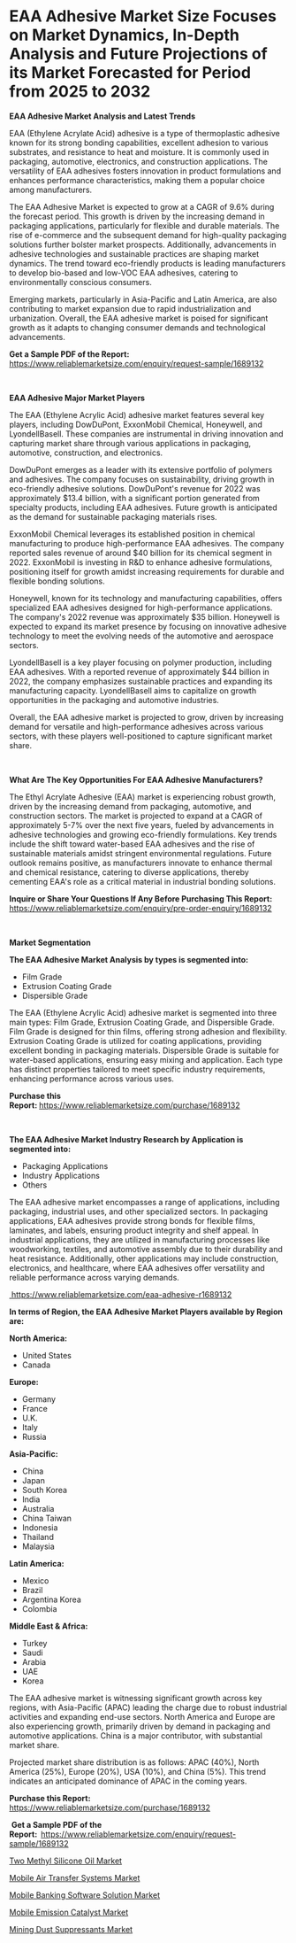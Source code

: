 <p><h1>EAA Adhesive Market Size Focuses on Market Dynamics, In-Depth Analysis and Future Projections of its Market Forecasted for Period from 2025 to 2032</h1></p><p><strong>EAA Adhesive Market Analysis and Latest Trends</strong></p>
<p><p>EAA (Ethylene Acrylate Acid) adhesive is a type of thermoplastic adhesive known for its strong bonding capabilities, excellent adhesion to various substrates, and resistance to heat and moisture. It is commonly used in packaging, automotive, electronics, and construction applications. The versatility of EAA adhesives fosters innovation in product formulations and enhances performance characteristics, making them a popular choice among manufacturers.</p><p>The EAA Adhesive Market is expected to grow at a CAGR of 9.6% during the forecast period. This growth is driven by the increasing demand in packaging applications, particularly for flexible and durable materials. The rise of e-commerce and the subsequent demand for high-quality packaging solutions further bolster market prospects. Additionally, advancements in adhesive technologies and sustainable practices are shaping market dynamics. The trend toward eco-friendly products is leading manufacturers to develop bio-based and low-VOC EAA adhesives, catering to environmentally conscious consumers.</p><p>Emerging markets, particularly in Asia-Pacific and Latin America, are also contributing to market expansion due to rapid industrialization and urbanization. Overall, the EAA adhesive market is poised for significant growth as it adapts to changing consumer demands and technological advancements.</p></p>
<p><strong>Get a Sample PDF of the Report:&nbsp;</strong> <a href="https://www.reliablemarketsize.com/enquiry/request-sample/1689132?utm_campaign=1720&utm_medium=2&utm_source=Github&utm_content=ia&utm_term=06012025&utm_id=eaa-adhesive">https://www.reliablemarketsize.com/enquiry/request-sample/1689132</a></p>
<p>&nbsp;</p>
<p><strong>EAA Adhesive Major Market Players</strong></p>
<p><p>The EAA (Ethylene Acrylic Acid) adhesive market features several key players, including DowDuPont, ExxonMobil Chemical, Honeywell, and LyondellBasell. These companies are instrumental in driving innovation and capturing market share through various applications in packaging, automotive, construction, and electronics.</p><p>DowDuPont emerges as a leader with its extensive portfolio of polymers and adhesives. The company focuses on sustainability, driving growth in eco-friendly adhesive solutions. DowDuPont's revenue for 2022 was approximately $13.4 billion, with a significant portion generated from specialty products, including EAA adhesives. Future growth is anticipated as the demand for sustainable packaging materials rises.</p><p>ExxonMobil Chemical leverages its established position in chemical manufacturing to produce high-performance EAA adhesives. The company reported sales revenue of around $40 billion for its chemical segment in 2022. ExxonMobil is investing in R&D to enhance adhesive formulations, positioning itself for growth amidst increasing requirements for durable and flexible bonding solutions.</p><p>Honeywell, known for its technology and manufacturing capabilities, offers specialized EAA adhesives designed for high-performance applications. The company's 2022 revenue was approximately $35 billion. Honeywell is expected to expand its market presence by focusing on innovative adhesive technology to meet the evolving needs of the automotive and aerospace sectors.</p><p>LyondellBasell is a key player focusing on polymer production, including EAA adhesives. With a reported revenue of approximately $44 billion in 2022, the company emphasizes sustainable practices and expanding its manufacturing capacity. LyondellBasell aims to capitalize on growth opportunities in the packaging and automotive industries.</p><p>Overall, the EAA adhesive market is projected to grow, driven by increasing demand for versatile and high-performance adhesives across various sectors, with these players well-positioned to capture significant market share.</p></p>
<p>&nbsp;</p>
<p><strong>What Are The Key Opportunities For EAA Adhesive Manufacturers?</strong></p>
<p><p>The Ethyl Acrylate Adhesive (EAA) market is experiencing robust growth, driven by the increasing demand from packaging, automotive, and construction sectors. The market is projected to expand at a CAGR of approximately 5-7% over the next five years, fueled by advancements in adhesive technologies and growing eco-friendly formulations. Key trends include the shift toward water-based EAA adhesives and the rise of sustainable materials amidst stringent environmental regulations. Future outlook remains positive, as manufacturers innovate to enhance thermal and chemical resistance, catering to diverse applications, thereby cementing EAA's role as a critical material in industrial bonding solutions.</p></p>
<p><strong>Inquire or Share Your Questions If Any Before Purchasing This Report:</strong> <a href="https://www.reliablemarketsize.com/enquiry/pre-order-enquiry/1689132?utm_campaign=1720&utm_medium=2&utm_source=Github&utm_content=ia&utm_term=06012025&utm_id=eaa-adhesive">https://www.reliablemarketsize.com/enquiry/pre-order-enquiry/1689132</a></p>
<p>&nbsp;</p>
<p><strong>Market Segmentation</strong></p>
<p><strong>The EAA Adhesive Market Analysis by types is segmented into:</strong></p>
<p><ul><li>Film Grade</li><li>Extrusion Coating Grade</li><li>Dispersible Grade</li></ul></p>
<p><p>The EAA (Ethylene Acrylic Acid) adhesive market is segmented into three main types: Film Grade, Extrusion Coating Grade, and Dispersible Grade. Film Grade is designed for thin films, offering strong adhesion and flexibility. Extrusion Coating Grade is utilized for coating applications, providing excellent bonding in packaging materials. Dispersible Grade is suitable for water-based applications, ensuring easy mixing and application. Each type has distinct properties tailored to meet specific industry requirements, enhancing performance across various uses.</p></p>
<p><strong>Purchase this Report:&nbsp;</strong><a href="https://www.reliablemarketsize.com/purchase/1689132?utm_campaign=1720&utm_medium=2&utm_source=Github&utm_content=ia&utm_term=06012025&utm_id=eaa-adhesive">https://www.reliablemarketsize.com/purchase/1689132</a></p>
<p>&nbsp;</p>
<p><strong>The EAA Adhesive Market Industry Research by Application is segmented into:</strong></p>
<p><ul><li>Packaging Applications</li><li>Industry Applications</li><li>Others</li></ul></p>
<p><p>The EAA adhesive market encompasses a range of applications, including packaging, industrial uses, and other specialized sectors. In packaging applications, EAA adhesives provide strong bonds for flexible films, laminates, and labels, ensuring product integrity and shelf appeal. In industrial applications, they are utilized in manufacturing processes like woodworking, textiles, and automotive assembly due to their durability and heat resistance. Additionally, other applications may include construction, electronics, and healthcare, where EAA adhesives offer versatility and reliable performance across varying demands.</p></p>
<p><a href="https://www.reliablemarketsize.com/eaa-adhesive-r1689132?utm_campaign=1720&utm_medium=2&utm_source=Github&utm_content=ia&utm_term=06012025&utm_id=eaa-adhesive">&nbsp;https://www.reliablemarketsize.com/eaa-adhesive-r1689132</a></p>
<p><strong>In terms of Region, the EAA Adhesive Market Players available by Region are:</strong></p>
<p>
    <p> <strong> North America: </strong>
        <ul>
            <li>United States</li>
            <li>Canada</li>
        </ul>
        </p> 
    <p> <strong> Europe: </strong>
        <ul>
            <li>Germany</li>
            <li>France</li>
            <li>U.K.</li>
            <li>Italy</li>
            <li>Russia</li>
        </ul>
        </p> 
    <p> <strong> Asia-Pacific: </strong>
        <ul>
            <li>China</li>
            <li>Japan</li>
            <li>South Korea</li>
            <li>India</li>
            <li>Australia</li>
            <li>China Taiwan</li>
            <li>Indonesia</li>
            <li>Thailand</li>
            <li>Malaysia</li>
        </ul>
        </p> 
    <p> <strong> Latin America: </strong>
        <ul>
            <li>Mexico</li>
            <li>Brazil</li>
            <li>Argentina Korea</li>
            <li>Colombia</li>
        </ul>
        </p> 
    <p> <strong> Middle East & Africa: </strong>
        <ul>
            <li>Turkey</li>
            <li>Saudi</li>
            <li>Arabia</li>
            <li>UAE</li>
            <li>Korea</li>
        </ul>
    </p>
    </p>
<p><p>The EAA adhesive market is witnessing significant growth across key regions, with Asia-Pacific (APAC) leading the charge due to robust industrial activities and expanding end-use sectors. North America and Europe are also experiencing growth, primarily driven by demand in packaging and automotive applications. China is a major contributor, with substantial market share. </p><p>Projected market share distribution is as follows: APAC (40%), North America (25%), Europe (20%), USA (10%), and China (5%). This trend indicates an anticipated dominance of APAC in the coming years.</p></p>
<p><strong>Purchase this Report: </strong><a href="https://www.reliablemarketsize.com/purchase/1689132?utm_campaign=1720&utm_medium=2&utm_source=Github&utm_content=ia&utm_term=06012025&utm_id=eaa-adhesive">https://www.reliablemarketsize.com/purchase/1689132</a></p>
<p>&nbsp;<strong>Get a Sample PDF of the Report:&nbsp;&nbsp;</strong><a href="https://www.reliablemarketsize.com/enquiry/request-sample/1689132?utm_campaign=1720&utm_medium=2&utm_source=Github&utm_content=ia&utm_term=06012025&utm_id=eaa-adhesive">https://www.reliablemarketsize.com/enquiry/request-sample/1689132</a></p>
<p><strong></strong></p>
<p><p><a href="https://github.com/willjis/Market-Research-Report-List-1/blob/main/two-methyl-silicone-oil-market.md?utm_campaign=1720&utm_medium=2&utm_source=Github&utm_content=ia&utm_term=06012025&utm_id=eaa-adhesive">Two Methyl Silicone Oil Market</a></p><p><a href="https://www.linkedin.com/pulse/mobile-air-transfer-systems-market-growth-outlook-2025-2032-svhwf?utm_campaign=1720&utm_medium=2&utm_source=Github&utm_content=ia&utm_term=06012025&utm_id=eaa-adhesive">Mobile Air Transfer Systems Market</a></p><p><a href="https://www.linkedin.com/pulse/mobile-banking-software-solution-market-share-size-2025-2032-9f6nc?utm_campaign=1720&utm_medium=2&utm_source=Github&utm_content=ia&utm_term=06012025&utm_id=eaa-adhesive">Mobile Banking Software Solution Market</a></p><p><a href="https://www.linkedin.com/pulse/market-trends-growth-mobile-emission-catalyst-industry-84-sxsic?utm_campaign=1720&utm_medium=2&utm_source=Github&utm_content=ia&utm_term=06012025&utm_id=eaa-adhesive">Mobile Emission Catalyst Market</a></p><p><a href="https://www.linkedin.com/pulse/mining-dust-suppressants-market-analysis-from-2025-2032-size-dlfof?utm_campaign=1720&utm_medium=2&utm_source=Github&utm_content=ia&utm_term=06012025&utm_id=eaa-adhesive">Mining Dust Suppressants Market</a></p></p>